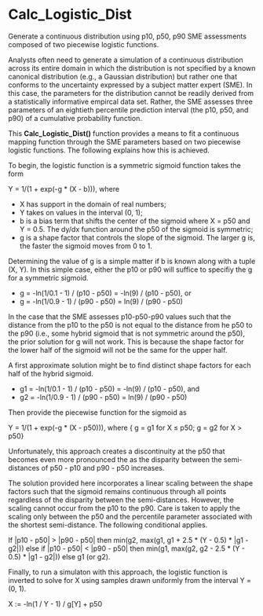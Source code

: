 # Calc_Logistic_Dist
Generate a continuous distribution using p10, p50, p90 SME assessments composed of two piecewise logistic functions.

Analysts often need to generate a simulation of a continuous distribution across its entire domain in which the distribution is not specified by a known canonical distribution (e.g., a Gaussian distribution) but rather one that conforms to the uncertainty expressed by a subject matter expert (SME). In this case, the parameters for the distribution cannot be readily derived from a statistically informative empircal data set. Rather, the SME assesses three parameters of an eightieth percentile prediction interval (the p10, p50, and p90) of a cumulative probability function.

This <b>Calc_Logistic_Dist()</b> function provides a means to fit a continuous mapping function through the SME parameters based on two piecewise logistic functions. The following explains how this is achieved.

To begin, the logistic function is a symmetric sigmoid function takes the form

  Y = 1/(1 + exp(-g * (X - b))), where

* X has support in the domain of real numbers;
* Y takes on values in the interval (0, 1);
* b is a bias term that shifts the center of the sigmoid where X = p50 and Y = 0.5. The dy/dx function around the p50 of the sigmoid is symmetric;
* g is a shape factor that controls the slope of the sigmoid. The larger g is, the faster the sigmoid moves from 0 to 1.

Determining the value of g is a simple matter if b is known along with a tuple (X, Y). In this simple case, either the p10 or p90 will suffice to specifiy the g for a symmetric sigmoid.

  * g = -ln(1/0.1 - 1) / (p10 - p50) = -ln(9) / (p10 - p50), or
  * g = -ln(1/0.9 - 1) / (p90 - p50) = ln(9) / (p90 - p50)

In the case that the SME assesses p10-p50-p90 values such that the distance from the p10 to the p50 is not equal to the distance from he p50 to the p90 (i.e., some hybrid sigmoid that is not symmetric around the p50), the prior solution for g will not work. This is because the shape factor for the lower half of the sigmoid will not be the same for the upper half.

A first approximate solution might be to find distinct shape factors for each half of the hybrid sigmoid.

  * g1 = -ln(1/0.1 - 1) / (p10 - p50) = -ln(9) / (p10 - p50), and
  * g2 = -ln(1/0.9 - 1) / (p90 - p50) = ln(9) / (p90 - p50)

Then provide the piecewise function for the sigmoid as

  Y = 1/(1 + exp(-g * (X - p50))), where {
  g = g1 for X ≤ p50;
  g = g2 for X > p50}

Unfortunately, this approach creates a discontinuity at the p50 that becomes even more pronounced the as the disparity between the semi-distances of p50 - p10 and p90 - p50 increases.

The solution provided here incorporates a linear scaling between the shape factors such that the sigmoid remains continuous through all points regardless of the disparity between the semi-distances. However, the scaling cannot occur from the p10 to the p90. Care is taken to apply the scaling only between the p50 and the percentile parameter associated with the shortest semi-distance. The following conditional applies.

  If |p10 - p50| > |p90 - p50| then
    min(g2, max(g1, g1 + 2.5 * (Y - 0.5) * |g1 - g2|))
  else  if |p10 - p50| < |p90 - p50| then
    min(g1, max(g2, g2 - 2.5 * (Y - 0.5) * |g1 - g2|))
  else g1 (or g2).

Finally, to run a simulaton with this approach, the logistic function is inverted to solve for X using samples drawn uniformly from the interval Y = (0, 1).

X := -ln(1 / Y - 1) / g[Y] + p50
